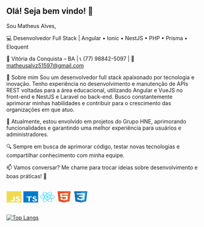 ## Olá! Seja bem vindo! 👋

Sou Matheus Alves,

💻 Desenvolvedor Full Stack | Angular  • Ionic • NestJS • PHP • Prisma • Eloquent

📍 Vitória da Conquista – BA | 📞 (77) 98842-5097 | 📧 matheusalvz51597@gmail.com

🚀 Sobre mim
Sou um desenvolvedor full stack apaixonado por tecnologia e inovação. Tenho experiência no desenvolvimento e manutenção de APIs REST voltadas para a área educacional, utilizando Angular e VueJS no front-end e NestJS e Laravel no back-end. Busco constantemente aprimorar minhas habilidades e contribuir para o crescimento das organizações em que atuo.

📌 Atualmente, estou envolvido em projetos do Grupo HNE, aprimorando funcionalidades e garantindo uma melhor experiência para usuários e administradores.

🔍 Sempre em busca de aprimorar código, testar novas tecnologias e compartilhar conhecimento com minha equipe.

📫 Vamos conversar? Me chame para trocar ideias sobre desenvolvimento e boas práticas! 🚀

<!-- ![Matheus's GitHub stats](https://github-readme-stats.vercel.app/api?username=matheusalvz&show_icons=true&theme=transparent)-->

<div style="display: inline_block"><br>
  <img align="center" alt="Matheus-Js" height="30" width="40" src="https://raw.githubusercontent.com/devicons/devicon/master/icons/javascript/javascript-plain.svg">
  <img align="center" alt="Matheus-Ts" height="30" width="40" src="https://raw.githubusercontent.com/devicons/devicon/master/icons/typescript/typescript-plain.svg">
  <img align="center" alt="Matheus-React" height="30" width="40" src="https://raw.githubusercontent.com/devicons/devicon/master/icons/react/react-original.svg">
  <img align="center" alt="Matheus-HTML" height="30" width="40" src="https://raw.githubusercontent.com/devicons/devicon/master/icons/html5/html5-original.svg">
  <img align="center" alt="Matheus-CSS" height="30" width="40" src="https://raw.githubusercontent.com/devicons/devicon/master/icons/css3/css3-original.svg">
</div>

</br>

[![Top Langs](https://github-readme-stats.vercel.app/api/top-langs/?username=anuraghazra&layout=pie&theme=transparent)](https://github.com/matheusalvz/github-readme-stats)


<!--
**Matheusalvz/matheusalvz** is a ✨ _special_ ✨ repository because its `README.md` (this file) appears on your GitHub profile.

Here are some ideas to get you started:

- 🔭 I’m currently working on ...
- 🌱 I’m currently learning ...
- 👯 I’m looking to collaborate on ...
- 🤔 I’m looking for help with ...
- 💬 Ask me about ...
- 📫 How to reach me: ...
- 😄 Pronouns: ...
- ⚡ Fun fact: ...
-->
